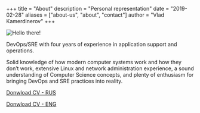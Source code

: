 +++
title = "About"
description = "Personal representation"
date = "2019-02-28"
aliases = ["about-us", "about", "contact"]
author = "Vlad Kamerdinerov"
+++

![Hello there!](https://media1.giphy.com/media/xTiIzJSKB4l7xTouE8/giphy.gif)


DevOps/SRE with four years of experience in application support and operations.

Solid knowledge of how modern computer systems work and how they don’t work, extensive Linux and network administration experience, a sound understanding of Computer Science concepts, and plenty of enthusiasm for bringing DevOps and SRE practices into reality.

[Donwload CV - RUS](../files/v-kamerdinerov-rus.pdf)

[Donwload CV - ENG](../files/v-kamerdinerov-eng.pdf)